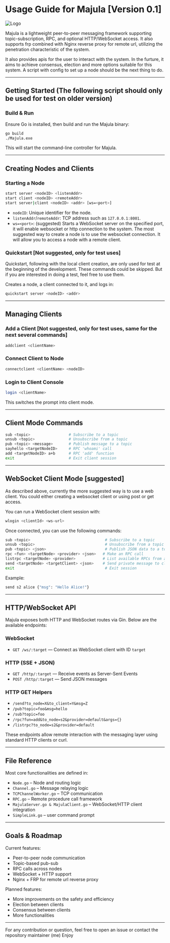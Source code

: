 # Usage Guide for Majula [Version 0.1]
![Logo](./Majula_Cover.png)

Majula is a lightweight peer-to-peer messaging framework supporting topic-subscription, RPC, and optional HTTP/WebSocket access. It also supports frp combined with Nginx reverse proxy for remote url, utilizing the penetration characteristic of the system. 

It also provides apis for the user to interact with the system. In the furture, it aims to achieve consensus, election and more options suitable for this system. A script with config to set up a node should be the next thing to do.


---

## Getting Started (The following script should only be used for test on older version)

### Build & Run

Ensure Go is installed, then build and run the Majula binary:

```bash
go build
./Majula.exe
```

This will start the command-line controller for Majula.

---

## Creating Nodes and Clients

### Starting a Node

```bash
start server <nodeID> <listenAddr>
start client <nodeID> <remoteAddr>
start server|client <nodeID> <addr> [ws=<port>]
```

* `nodeID`: Unique identifier for the node.
* `listenAddr`/`remoteAddr`: TCP address such as `127.0.0.1:8001`.
* `ws=<port>`: (suggested) Starts a WebSocket server on the specified port, it will enable websocket or http connection to the system.
The most suggested way to create a node is to use the websocket connection. It will allow you to access a node with a remote client.



### Quickstart [Not suggested, only for test uses]

Quickstart, following with the local client creation, are only used for test at the beginning of the development. These commands could be skipped.
But if you are interested in doing a test, feel free to use them.

Creates a node, a client connected to it, and logs in:

```bash
quickstart server <nodeID> <addr>
```

---

## Managing Clients

### Add a Client [Not suggested, only for test uses, same for the next several commands]

```bash
addclient <clientName>
```

### Connect Client to Node

```bash
connectclient <clientName> <nodeID>
```

### Login to Client Console

```bash
login <clientName>
```

This switches the prompt into client mode.

---

## Client Mode Commands

```bash
sub <topic>                 # Subscribe to a topic
unsub <topic>               # Unsubscribe from a topic
pub <topic> <message>       # Publish message to a topic
sayhello <targetNodeID>     # RPC 'whoami' call
add <targetNodeID> a+b      # RPC 'add' function
exit                        # Exit client session
```

---

## WebSocket Client Mode [suggested]

As described above, currently the more suggested way is to use a web client. You could either creating a websocket client or using post or get access.

You can run a WebSocket client session with:

```bash
wlogin <clientId> <ws-url>
```

Once connected, you can use the following commands:

```bash
sub <topic>                                 # Subscribe to a topic
unsub <topic>                               # Unsubscribe from a topic
pub <topic> <json>                          # Publish JSON data to a topic
rpc <fun> <targetNode> <provider> <json>   # Make an RPC call
listrpc <targetNode> <provider>            # List available RPCs from a provider
send <targetNode> <targetClient> <json>    # Send private message to client on target node
exit                                        # Exit session
```

Example:

```bash
send s2 alice {"msg": "Hello Alice!"}
```

---

## HTTP/WebSocket API

Majula exposes both HTTP and WebSocket routes via Gin. Below are the available endpoints:

### WebSocket

* `GET /ws/:target` — Connect as WebSocket client with ID `target`

### HTTP (SSE + JSON)

* `GET /http/:target` — Receive events as Server-Sent Events
* `POST /http/:target` — Send JSON messages

### HTTP GET Helpers

* `/send?to_node=X&to_client=Y&msg=Z`
* `/pub?topic=foo&msg=hello`
* `/sub?topic=foo`
* `/rpc?fun=add&to_node=s2&provider=default&args={}`
* `/listrpc?to_node=s2&provider=default`

These endpoints allow remote interaction with the messaging layer using standard HTTP clients or curl.

---

## File Reference

Most core functionalities are defined in:

* `Node.go` – Node and routing logic
* `Channel.go` – Message relaying logic
* `TCPChannelWorker.go` – TCP communication
* `RPC.go` – Remote procedure call framework
* `MajulaServer.go & MajulaClient.go` – WebSocket/HTTP client integration
* `SimpleLink.go` – user command prompt

---

## Goals & Roadmap

Current features:

* Peer-to-peer node communication
* Topic-based pub-sub
* RPC calls across nodes
* WebSocket + HTTP support
* Nginx + FRP for remote url reverse proxy

Planned features:

* More improvements on the safety and efficiency
* Election between clients
* Consensus between clients
* More functionalities
---

For any contribution or question, feel free to open an issue or contact the repository maintainer (me)
Enjoy
